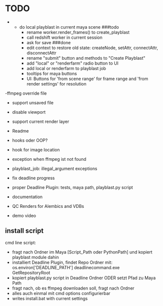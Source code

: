 # TODO
- - do local playblast in current maya scene
    ###todo
    - rename worker.render_frames() to create_playblast
    - call redshift worker in current session
    - ask for save
    ###done
    - edit context to restore old state: createNode, setAttr, connectAttr, disconnectAttr
    - rename "submit" button and methods to "Create Playblast"
    - add "local" or "renderfarm" radio button to UI
    - add local or renderfarm to playblast job
    - tooltips for maya buttons
    - UI: Buttons for 'from scene range' for frame range and 'from render settings' for resolution

-ffmpeg override file    
- support unsaved file
- disable viewport
- support current render layer
- Readme
- hooks oder OOP?
- hook for image location
- exception when ffmpeg ist not found
- playblast_job: illegal_argument exceptions

- fix deadline progress
- proper Deadline Plugin: tests, maya path, playblast.py script
- documentation

- QC Renders for Alembics and VDBs
- demo video
## install script
cmd line script:
- fragt nach Ordner im Maya [Script_Path oder PythonPath] und kopiert playblast module dahin 
- installiert Deadline Plugin, findet Repo Ordner mit: os.environ['DEADLINE_PATH'] deadlinecommand.exe GetRepositoryRoot
- kopiert playblast.py script in Deadline Ordner ODER setzt Pfad zu Maya Path
- fragt nach, ob es ffmpeg downloaden soll, fragt nach Ordner
- alles auch einmal mit cmd options configurierbar
- writes install.bat with current settings

